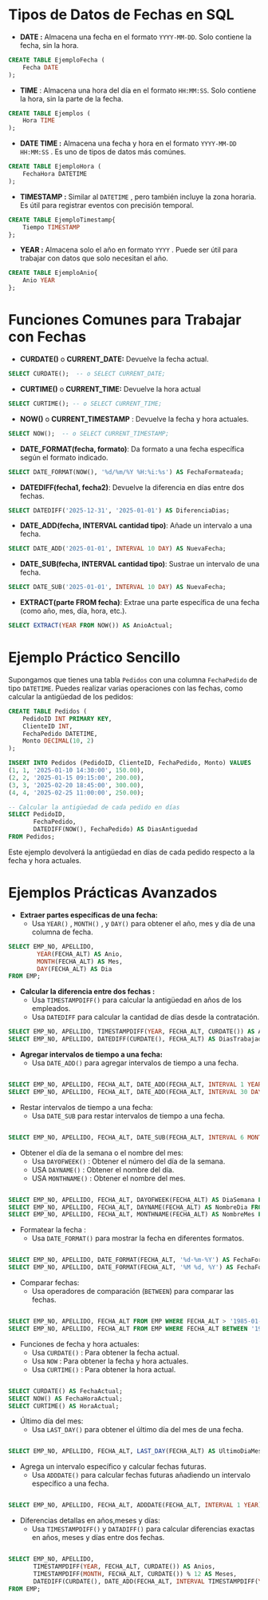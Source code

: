 # Tipos de Datos de Fechas en SQL

- **DATE :** Almacena una fecha en el formato `YYYY-MM-DD`. Solo contiene la fecha, sin la hora.

```SQL
CREATE TABLE EjemploFecha (
	Fecha DATE	
);
```

- **TIME** : Almacena una hora del día en el formato `HH:MM:SS`. Solo contiene la hora, sin la parte de la fecha.

```SQL
CREATE TABLE Ejemplos (
	Hora TIME
);
```

- **DATE TIME :** Almacena una fecha y hora en el formato `YYYY-MM-DD` `HH:MM:SS` . Es uno de tipos de datos más comúnes.

```SQL
CREATE TABLE EjemploHora (
	FechaHora DATETIME
);
```

- **TIMESTAMP :** Similar al `DATETIME` , pero también incluye la zona horaria. Es útil para registrar eventos con precisión temporal.

```SQL
CREATE TABLE EjemploTimestamp{
	Tiempo TIMESTAMP
};
```

- **YEAR :** Almacena solo el año en formato `YYYY` . Puede ser útil para trabajar con datos que solo necesitan el año.

```SQL
CREATE TABLE EjemploAnio{
	Anio YEAR
};
```

# Funciones Comunes para Trabajar con Fechas

- **CURDATE()** o **CURRENT_DATE:** Devuelve la fecha actual.

```SQL
SELECT CURDATE();  -- o SELECT CURRENT_DATE;
```

- **CURTIME()** o **CURRENT_TIME:** Devuelve la hora actual

```SQL
SELECT CURTIME(); -- o SELECT CURRENT_TIME;
```

- **NOW()** o **CURRENT_TIMESTAMP** : Devuelve la fecha y hora actuales.

```SQL
SELECT NOW();  -- o SELECT CURRENT_TIMESTAMP;
```

- **DATE_FORMAT(fecha, formato)**: Da formato a una fecha específica según el formato indicado.

```SQL
SELECT DATE_FORMAT(NOW(), '%d/%m/%Y %H:%i:%s') AS FechaFormateada;
```

- **DATEDIFF(fecha1, fecha2)**: Devuelve la diferencia en días entre dos fechas.

```SQL
SELECT DATEDIFF('2025-12-31', '2025-01-01') AS DiferenciaDias;
```

- **DATE_ADD(fecha, INTERVAL cantidad tipo)**: Añade un intervalo a una fecha.

```SQL
SELECT DATE_ADD('2025-01-01', INTERVAL 10 DAY) AS NuevaFecha;
```

- **DATE_SUB(fecha, INTERVAL cantidad tipo)**: Sustrae un intervalo de una fecha.

```SQL
SELECT DATE_SUB('2025-01-01', INTERVAL 10 DAY) AS NuevaFecha;
```

- **EXTRACT(parte FROM fecha)**: Extrae una parte específica de una fecha (como año, mes, día, hora, etc.).

```SQL
SELECT EXTRACT(YEAR FROM NOW()) AS AnioActual;
```

# Ejemplo Práctico Sencillo

Supongamos que tienes una tabla `Pedidos` con una columna `FechaPedido` de tipo `DATETIME`. Puedes realizar varias operaciones con las fechas, como calcular la antigüedad de los pedidos:

```SQL
CREATE TABLE Pedidos (
    PedidoID INT PRIMARY KEY,
    ClienteID INT,
    FechaPedido DATETIME,
    Monto DECIMAL(10, 2)
);

INSERT INTO Pedidos (PedidoID, ClienteID, FechaPedido, Monto) VALUES
(1, 1, '2025-01-10 14:30:00', 150.00),
(2, 2, '2025-01-15 09:15:00', 200.00),
(3, 3, '2025-02-20 18:45:00', 300.00),
(4, 4, '2025-02-25 11:00:00', 250.00);

-- Calcular la antigüedad de cada pedido en días
SELECT PedidoID, 
       FechaPedido, 
       DATEDIFF(NOW(), FechaPedido) AS DiasAntiguedad
FROM Pedidos;

```

Este ejemplo devolverá la antigüedad en días de cada pedido respecto a la fecha y hora actuales.

# Ejemplos Prácticas Avanzados

- **Extraer partes específicas de una fecha:**
	- Usa `YEAR()` , `MONTH()` , y `DAY()` para obtener el año, mes y día de una columna de fecha.
	  
```SQL
SELECT EMP_NO, APELLIDO, 
		YEAR(FECHA_ALT) AS Anio, 
		MONTH(FECHA_ALT) AS Mes, 
		DAY(FECHA_ALT) AS Dia 
FROM EMP;
```

- **Calcular la diferencia entre dos fechas :**
	- Usa `TIMESTAMPDIFF()` para calcular la antigüedad en años de los empleados.
	- Usa `DATEDIFF` para calcular la  cantidad de días desde la contratación.
```SQL
SELECT EMP_NO, APELLIDO, TIMESTAMPDIFF(YEAR, FECHA_ALT, CURDATE()) AS Antiguedad FROM EMP;
SELECT EMP_NO, APELLIDO, DATEDIFF(CURDATE(), FECHA_ALT) AS DiasTrabajados FROM EMP;
```

- **Agregar intervalos de tiempo a una fecha:**
	- Usa `DATE_ADD()` para agregar intervalos de tiempo a una fecha.

```SQL

SELECT EMP_NO, APELLIDO, FECHA_ALT, DATE_ADD(FECHA_ALT, INTERVAL 1 YEAR) AS FechaMasUnAnio FROM EMP;
SELECT EMP_NO, APELLIDO, FECHA_ALT, DATE_ADD(FECHA_ALT, INTERVAL 30 DAY) AS FechaMasTreintaDias FROM EMP;

```
- Restar intervalos de tiempo a una fecha:
	- Usa `DATE_SUB` para restar intervalos de tiempo a una fecha.

```SQL

SELECT EMP_NO, APELLIDO, FECHA_ALT, DATE_SUB(FECHA_ALT, INTERVAL 6 MONTH) AS FechaMenosSeisMeses FROM EMP;

```

- Obtener el día de la semana o el nombre del mes:
	- Usa `DAYOFWEEK()` : Obtener el número del día de la semana.
	- USA `DAYNAME()` : Obtener el nombre del día.
	- USA `MONTHNAME()` : Obtener el nombre del mes.

```SQL

SELECT EMP_NO, APELLIDO, FECHA_ALT, DAYOFWEEK(FECHA_ALT) AS DiaSemana FROM EMP;
SELECT EMP_NO, APELLIDO, FECHA_ALT, DAYNAME(FECHA_ALT) AS NombreDia FROM EMP;
SELECT EMP_NO, APELLIDO, FECHA_ALT, MONTHNAME(FECHA_ALT) AS NombreMes FROM EMP;

```

- Formatear la fecha :
	- Usa `DATE_FORMAT()` para mostrar la fecha en diferentes formatos.

```SQL

SELECT EMP_NO, APELLIDO, DATE_FORMAT(FECHA_ALT, '%d-%m-%Y') AS FechaFormateada FROM EMP;
SELECT EMP_NO, APELLIDO, DATE_FORMAT(FECHA_ALT, '%M %d, %Y') AS FechaFormateada FROM EMP;

```

- Comparar fechas:
	- Usa operadores de comparación (`BETWEEN`) para comparar las fechas.

```SQL

SELECT EMP_NO, APELLIDO, FECHA_ALT FROM EMP WHERE FECHA_ALT > '1985-01-01';
SELECT EMP_NO, APELLIDO, FECHA_ALT FROM EMP WHERE FECHA_ALT BETWEEN '1981-01-01' AND '1982-12-31';

```

- Funciones de fecha y hora actuales:
	- Usa `CURDATE()` : Para obtener la fecha actual.
	- Usa `NOW` : Para obtener la fecha y hora actuales.
	- Usa `CURTIME()` : Para obtener la hora actual.

```SQL

SELECT CURDATE() AS FechaActual;
SELECT NOW() AS FechaHoraActual;
SELECT CURTIME() AS HoraActual;

```

- Último día del mes:
	- Usa `LAST_DAY()` para obtener el último día del mes de una fecha.

```SQL

SELECT EMP_NO, APELLIDO, FECHA_ALT, LAST_DAY(FECHA_ALT) AS UltimoDiaMes FROM EMP;

```

- Agrega un intervalo específico y calcular fechas futuras.
	- Usa `ADDDATE()` para calcular fechas futuras añadiendo un intervalo específico a una fecha.

```SQL

SELECT EMP_NO, APELLIDO, FECHA_ALT, ADDDATE(FECHA_ALT, INTERVAL 1 YEAR) AS ProximaRevision FROM EMP;

```

- Diferencias detallas en años,meses y días:
	- Usa `TIMESTAMPDIFF()` y `DATADIFF()` para calcular diferencias exactas en años, meses y días entre dos fechas.

```SQL

SELECT EMP_NO, APELLIDO, 
       TIMESTAMPDIFF(YEAR, FECHA_ALT, CURDATE()) AS Anios, 
       TIMESTAMPDIFF(MONTH, FECHA_ALT, CURDATE()) % 12 AS Meses, 
       DATEDIFF(CURDATE(), DATE_ADD(FECHA_ALT, INTERVAL TIMESTAMPDIFF(YEAR, FECHA_ALT, CURDATE()) YEAR)) % 30 AS Dias 
FROM EMP;

```
